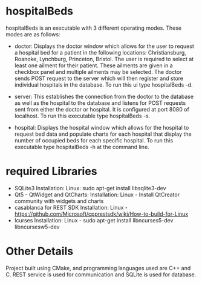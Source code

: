 # hospitalBeds

hospitalBeds is an executable with 3 different operating modes. These modes are as follows:

  - doctor: Displays the doctor window which allows for the user to request a hospital bed for a patient in the
            following locations: Christiansburg, Roanoke, Lynchburg, Princeton, Bristol. The user is required to 
            select at least one ailment for their patient. These ailments are given in a checkbox panel and multiple
            ailments may be selected. The doctor sends POST request to the server which will then register and store
            individual hospitals in the database. To run this ui type hospitalBeds -d. 
            
  - server: This establishes the connection from the doctor to the database as well as the hospital to the database
            and listens for POST requests sent from either the doctor or hospital. It is configured at port 8080 of \
            localhost. To run this executable type hospitalBeds -s.
   
 - hospital: Displays the hospital window which allows for the hospital to request bed data and populate charts for 
             each hospital that display the number of occupied beds for each specific hospital. To run this 
             executable type hospitalBeds -h at the command line. 
             
# required Libraries
  
  - SQLite3 
    Installation: Linux: sudo apt-get install libsqlite3-dev
  - Qt5 - QtWidget and QtCharts: 
    Installation: Linux - Install QtCreator community with widgets and charts
  - casablanca for REST SDK 
    Installation: Linux - https://github.com/Microsoft/cpprestsdk/wiki/How-to-build-for-Linux
  - lcurses
    Installation: Linux - sudo apt-get install libncurses5-dev libncursesw5-dev
    
# Other Details
  
  Project built using CMake, and programming languages used are C++ and C. REST service is used for communication and 
  SQLite is used for database.
  

